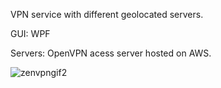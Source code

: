 VPN service with different geolocated servers.

GUI: WPF 

Servers: OpenVPN acess server hosted on AWS. 

![zenvpngif2](https://user-images.githubusercontent.com/91784084/174562572-baea15df-7c0a-4b9a-9d2e-71cac5a94f32.gif)

